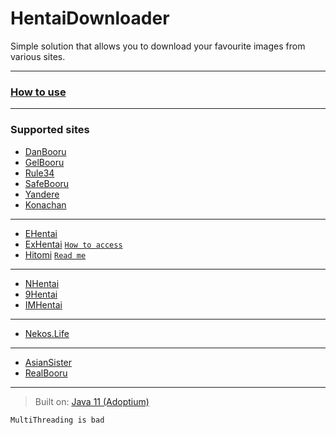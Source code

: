 # HentaiDownloader

Simple solution that allows you to download your favourite images from various sites.

---
### [How to use](https://github.com/narumii/HentaiDownloader/wiki/Setting-up)
---

### Supported sites

- [DanBooru](https://danbooru.donmai.us/)
- [GelBooru](https://gelbooru.com/)
- [Rule34](https://rule34.xxx/)
- [SafeBooru](https://safebooru.org/)
- [Yandere](https://yande.re/post)
- [Konachan](https://konachan.net/)

---

- [EHentai](https://e-hentai.org/)
- [ExHentai](https://exhentai.org/) [`How to access`](https://f95zone.to/threads/how-to-access-exhentai-2021.76821/)
- [Hitomi](https://hitomi.la/index-english.html) [`Read me`](https://github.com/narumii/HentaiDownloader)

---

- [NHentai](https://nhentai.net/)
- [9Hentai](https://9hentai.to/)
- [IMHentai](https://imhentai.xxx/)

---

- [Nekos.Life](https://nekos.life/)

---

- [AsianSister](https://asiansister.com/)
- [RealBooru](https://realbooru.com/)

---


> Built on: [Java 11 (Adoptium)](https://adoptium.net/?variant=openjdk11&jvmVariant=hotspot)
>
`MultiThreading is bad`
